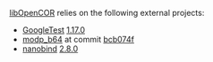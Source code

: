 [libOpenCOR](https://opencor.ws/libopencor/index.html) relies on the following external projects:

- [GoogleTest](https://github.com/google/googletest) [1.17.0](https://github.com/google/googletest/releases/tag/v1.17.0)
- [modp_b64](https://chromium.googlesource.com/chromium/src/third_party/modp_b64/) at commit [bcb074f](https://chromium.googlesource.com/chromium/src/third_party/modp_b64/+/bcb074f6614b4cbda45c9f87f968f6743266a52a)
- [nanobind](https://github.com/wjakob/nanobind) [2.8.0](https://github.com/wjakob/nanobind/releases/tag/v2.8.0)
